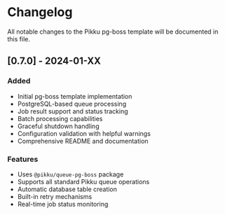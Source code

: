 # Changelog

All notable changes to the Pikku pg-boss template will be documented in this file.

## [0.7.0] - 2024-01-XX

### Added

- Initial pg-boss template implementation
- PostgreSQL-based queue processing
- Job result support and status tracking
- Batch processing capabilities
- Graceful shutdown handling
- Configuration validation with helpful warnings
- Comprehensive README and documentation

### Features

- Uses `@pikku/queue-pg-boss` package
- Supports all standard Pikku queue operations
- Automatic database table creation
- Built-in retry mechanisms
- Real-time job status monitoring
